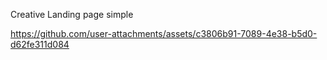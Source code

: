 Creative Landing page simple

https://github.com/user-attachments/assets/c3806b91-7089-4e38-b5d0-d62fe311d084
